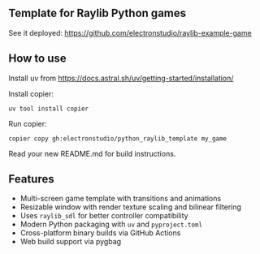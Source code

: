 ## Template for Raylib Python games

See it deployed: https://github.com/electronstudio/raylib-example-game

## How to use

Install uv from https://docs.astral.sh/uv/getting-started/installation/

Install copier:

    uv tool install copier

Run copier:

    copier copy gh:electronstudio/python_raylib_template my_game

Read your new README.md for build instructions.

## Features

- Multi-screen game template with transitions and animations
- Resizable window with render texture scaling and bilinear filtering
- Uses `raylib_sdl` for better controller compatibility
- Modern Python packaging with `uv` and `pyproject.toml`
- Cross-platform binary builds via GitHub Actions
- Web build support via pygbag